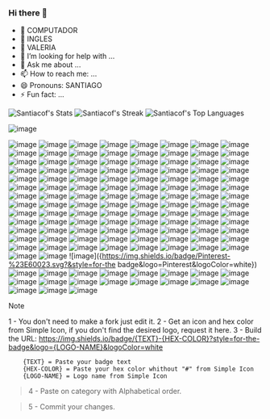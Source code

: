 ### Hi there 👋

- 🔭 COMPUTADOR 
- 🌱 INGLES 
- 👯 VALERIA 
- 🤔 I’m looking for help with ...
- 💬 Ask me about ...
- 📫 How to reach me: ...
- 😄 Pronouns: SANTIAGO 
- ⚡ Fun fact: ...

![Santiacof's Stats](https://github-readme-stats.vercel.app/api?username=Santiacof&theme=radical&show_icons=true&hide_border=true&count_private=true)
![Santiacof's Streak](https://github-readme-streak-stats.herokuapp.com/?user=Santiacof&theme=radical&hide_border=true)
![Santiacof's Top Languages](https://github-readme-stats.vercel.app/api/top-langs/?username=Santiacof&theme=radical&show_icons=true&hide_border=true&layout=compact)

![image]({BadgeURLHere})

![image]({https://img.shields.io/badge/Google%20Bard-886FBF?style=for-the-badge&logo=googlebard&logoColor=fff})
![image]({https://img.shields.io/badge/TensorFlow-FF6F00?style=for-the-badge&logo=tensorflow&logoColor=white})
![image]({https://img.shields.io/badge/Blogger-FF5722?style=for-the-badge&logo=blogger&logoColor=white})
![image]({https://img.shields.io/badge/dev.to-0A0A0A?style=for-the-badge&logo=devdotto&logoColor=white})
![image]({https://img.shields.io/badge/Medium-12100E?style=for-the-badge&logo=medium&logoColor=white})
![image]({https://img.shields.io/badge/Wix-000?style=for-the-badge&logo=wix&logoColor=white})
![image]({https://img.shields.io/badge/Wordpress-21759B?style=for-the-badge&logo=wordpress&logoColor=white})
![image]({https://img.shields.io/badge/Gmail-D14836?style=for-the-badge&logo=gmail&logoColor=white})
![image]({https://img.shields.io/badge/Messenger-00B2FF?style=for-the-badge&logo=messenger&logoColor=white})
![image]({https://img.shields.io/badge/Microsoft_Outlook-0078D4?style=for-the-badge&logo=microsoft-outlook&logoColor=white})
![image]({https://img.shields.io/badge/WhatsApp-25D366?style=for-the-badge&logo=whatsapp&logoColor=white})
![image]({https://img.shields.io/badge/MariaDB-003545?style=for-the-badge&logo=mariadb&logoColor=white})
![image]({https://img.shields.io/badge/MySQL-005C84?style=for-the-badge&logo=mysql&logoColor=white})
![image]({https://img.shields.io/badge/blender-%23F5792A.svg?style=for-the-badge&logo=blender&logoColor=white})
![image]({https://img.shields.io/badge/Canva-%2300C4CC.svg?&style=for-the-badge&logo=Canva&logoColor=white})
![image]({https://img.shields.io/badge/Figma-F24E1E?style=for-the-badge&logo=figma&logoColor=white})
![image]({https://img.shields.io/badge/gimp-5C5543?style=for-the-badge&logo=gimp&logoColor=white})
![image]({https://img.shields.io/badge/Inkscape-000000?style=for-the-badge&logo=Inkscape&logoColor=white})
![image]({https://img.shields.io/badge/Duolingo-58CC02?style=for-the-badge&logo=Duolingo&logoColor=white})
![image]({https://img.shields.io/badge/Coursera-0056D2?style=for-the-badge&logo=Coursera&logoColor=white})
![image]({https://img.shields.io/badge/Edx-193A3E?style=for-the-badge&logo=edx&logoColor=white})
![image]({https://img.shields.io/badge/freecodecamp-27273D?style=for-the-badge&logo=freecodecamp&logoColor=white})
![image]({https://img.shields.io/badge/Khan%20Academy-14BF96?style=for-the-badge&logo=Khan%20Academy&logoColor=white})
![image]({https://img.shields.io/badge/MDN_Web_Docs-black?style=for-the-badge&logo=mdnwebdocs&logoColor=white})
![image]({https://img.shields.io/badge/Platzi-98CA3F?style=for-the-badge&logo=platzi&logoColor=white})
![image]({https://img.shields.io/badge/Slideshare-0077B5?style=for-the-badge&logo=slideshare&logoColor=white})
![image]({https://img.shields.io/badge/Udemy-EC5252?style=for-the-badge&logo=Udemy&logoColor=white})
![image]({https://img.shields.io/badge/W3Schools-04AA6D?style=for-the-badge&logo=W3Schools&logoColor=white})
![image]({https://img.shields.io/badge/McDonald's-FBC817?style=for-the-badge&logo=McDonald's&logoColor=white})
![image]({https://img.shields.io/badge/Apache-D22128?style=for-the-badge&logo=Apache&logoColor=white})
![image]({https://img.shields.io/badge/Bootstrap-563D7C?style=for-the-badge&logo=bootstrap&logoColor=white})
![image]({https://img.shields.io/badge/fastapi-109989?style=for-the-badge&logo=FASTAPI&logoColor=white})
![image]({https://img.shields.io/badge/Font_Awesome-339AF0?style=for-the-badge&logo=fontawesome&logoColor=white})
![image]({https://img.shields.io/badge/GitHub%20Pages-222222?style=for-the-badge&logo=GitHub%20Pages&logoColor=white})
![image]({https://img.shields.io/badge/Godot-478CBF?style=for-the-badge&logo=GodotEngine&logoColor=white})
![image]({https://img.shields.io/badge/jQuery-0769AD?style=for-the-badge&logo=jquery&logoColor=white****})
![image]({https://img.shields.io/badge/Laravel-FF2D20?style=for-the-badge&logo=laravel&logoColor=white})
![image]({https://img.shields.io/badge/Markdown-000000?style=for-the-badge&logo=markdown&logoColor=white})
![image]({https://img.shields.io/badge/Nginx-009639?style=for-the-badge&logo=nginx&logoColor=white})
![image]({https://img.shields.io/badge/Node%20js-339933?style=for-the-badge&logo=nodedotjs&logoColor=white})
![image]({https://img.shields.io/badge/npm-CB3837?style=for-the-badge&logo=npm&logoColor=white})
![image]({https://img.shields.io/badge/OpenGL-FFFFFF?style=for-the-badge&logo=opengl})
![image]({https://img.shields.io/badge/OpenJDK-ED8B00?style=for-the-badge&logo=openjdk&logoColor=white})
![image]({https://img.shields.io/badge/OpenStreetMap-7EBC6F?style=for-the-badge&logo=OpenStreetMap&logoColor=white})
![image]({https://img.shields.io/badge/Tailwind_CSS-38B2AC?style=for-the-badge&logo=tailwind-css&logoColor=white})
![image]({https://img.shields.io/badge/Vite-B73BFE?style=for-the-badge&logo=vite&logoColor=FFD62E})
![image]({https://img.shields.io/badge/Vue%20js-35495E?style=for-the-badge&logo=vuedotjs&logoColor=4FC08D})
![image]({https://img.shields.io/badge/Xampp-F37623?style=for-the-badge&logo=xampp&logoColor=white})
![image]({https://img.shields.io/badge/PayPal-00457C?style=for-the-badge&logo=paypal&logoColor=white})
![image]({https://img.shields.io/badge/Battle.net-000?style=for-the-badge&logo=battle.net&logoColor=148EFF})
![image]({https://img.shields.io/badge/Counter_Strike-000000?style=for-the-badge&logo=counter-strike&logoColor=white})
![image]({https://img.shields.io/badge/Epic%20Games-313131?style=for-the-badge&logo=Epic%20Games&logoColor=white})
![image]({https://img.shields.io/badge/FIFA-B7312F?style=for-the-badge&logo=fifa&logoColor=white})
![image]({https://img.shields.io/badge/Itch.io-FA5C5C?style=for-the-badge&logo=itchdotio&logoColor=white})
![image]({https://img.shields.io/badge/PlayStation-003791?style=for-the-badge&logo=playstation&logoColor=white})
![image]({https://img.shields.io/badge/Riot_Games-D32936?style=for-the-badge&logo=riot-games&logoColor=white})
![image](https://img.shields.io/badge/Steam-000000?style=for-the-badge&logo=steam&logoColor=white{})
![image]({https://img.shields.io/badge/Xbox-107C10?style=for-the-badge&logo=xbox&logoColor=white})
![image]({https://img.shields.io/badge/Discord-5865F2?style=for-the-badge&logo=discord&logoColor=white})
![image]({https://img.shields.io/badge/Google%20Meet-00897B?style=for-the-badge&logo=google-meet&logoColor=white})
![image]({https://img.shields.io/badge/Microsoft_Teams-6264A7?style=for-the-badge&logo=microsoft-teams&logoColor=white})
![image]({https://img.shields.io/badge/Skype-00AFF0?style=for-the-badge&logo=skype&logoColor=white})
![image]({https://img.shields.io/badge/Zoom-2D8CFF?style=for-the-badge&logo=zoom&logoColor=white})
![image]({https://img.shields.io/badge/apache%20netbeans-1B6AC6?style=for-the-badge&logo=apache%20netbeans%20IDE&logoColor=white})
![image]({https://img.shields.io/badge/Arduino_IDE-00979D?style=for-the-badge&logo=arduino&logoColor=white})
![image]({https://img.shields.io/badge/Notepad++-90E59A.svg?style=for-the-badge&logo=notepad%2B%2B&logoColor=black})
![image]({https://img.shields.io/badge/sublime_text-%23575757.svg?&style=for-the-badge&logo=sublime-text&logoColor=important})
![image]({https://img.shields.io/badge/VIM-%2311AB00.svg?&style=for-the-badge&logo=vim&logoColor=white})
![image]({https://img.shields.io/badge/VSCode-0078D4?style=for-the-badge&logo=visual%20studio%20code&logoColor=white})
![image]({https://img.shields.io/badge/CSS3-1572B6?style=for-the-badge&logo=css3&logoColor=white})
![image]({https://img.shields.io/badge/HTML5-E34F26?style=for-the-badge&logo=html5&logoColor=white})
![image]({https://img.shields.io/badge/JavaScript-323330?style=for-the-badge&logo=javascript&logoColor=F7DF1E})
![image]({https://img.shields.io/badge/json-5E5C5C?style=for-the-badge&logo=json&logoColor=white})
![image]({https://img.shields.io/badge/PHP-777BB4?style=for-the-badge&logo=php&logoColor=white})
![image]({https://img.shields.io/badge/Python-FFD43B?style=for-the-badge&logo=python&logoColor=blue})
![image]({https://img.shields.io/badge/Scratch-4D97FF?style=for-the-badge&logo=Scratch&logoColor=white})
![image]({https://img.shields.io/badge/TensorFlow-FF6F00?style=for-the-badge&logo=TensorFlow&logoColor=white})
![image]({https://img.shields.io/badge/TypeScript-007ACC?style=for-the-badge&logo=typescript&logoColor=white})
![image]({https://img.shields.io/badge/eslint-3A33D1?style=for-the-badge&logo=eslint&logoColor=white})
![image]({https://img.shields.io/badge/prettier-1A2C34?style=for-the-badge&logo=prettier&logoColor=F7BA3E})
![image]({https://img.shields.io/badge/Ionic-3880FF?style=for-the-badge&logo=ionic&logoColor=white})
![image]({https://img.shields.io/badge/React_Native-20232A?style=for-the-badge&logo=react&logoColor=61DAFB})
![image]({https://img.shields.io/badge/Google%20Sheets-34A853?style=for-the-badge&logo=google-sheets&logoColor=white})
![image]({https://img.shields.io/badge/LibreOffice-18A303?style=for-the-badge&logo=LibreOffice&logoColor=white})
![image]({https://img.shields.io/badge/Microsoft_Excel-217346?style=for-the-badge&logo=microsoft-excel&logoColor=white})
![image]({https://img.shields.io/badge/Microsoft_Office-D83B01?style=for-the-badge&logo=microsoft-office&logoColor=white})
![image]({https://img.shields.io/badge/Microsoft_SharePoint-0078D4?style=for-the-badge&logo=microsoft-sharepoint&logoColor=white})
![image]({https://img.shields.io/badge/Microsoft_Word-2B579A?style=for-the-badge&logo=microsoft-word&logoColor=white})
![image]({https://img.shields.io/badge/Miro-F7C922?style=for-the-badge&logo=Miro&logoColor=050036})
![image]({https://img.shields.io/badge/Notion-000000?style=for-the-badge&logo=notion&logoColor=white})
![image]({https://img.shields.io/badge/Prezi-3181FF?style=for-the-badge&logo=prezi&logoColor=white})
![image]({https://img.shields.io/badge/Android-3DDC84?style=for-the-badge&logo=android&logoColor=white})
![image]({https://img.shields.io/badge/Debian-A81D33?style=for-the-badge&logo=debian&logoColor=white})
![image]({https://img.shields.io/badge/Lubuntu-0068C8?style=for-the-badge&logo=lubuntu&logoColor=white})
![image]({https://img.shields.io/badge/Ubuntu-E95420?style=for-the-badge&logo=ubuntu&logoColor=white})
![image]({https://img.shields.io/badge/Windows-0078D6?style=for-the-badge&logo=windows&logoColor=white})
![image]({https://img.shields.io/badge/micro:bit-00ED00?style=for-the-badge&logo=micro:bit&logoColor=white})
![image]({https://img.shields.io/badge/Academia-fff?style=for-the-badge&logo=academia&logoColor=black})
![image]({https://img.shields.io/badge/Codepen-000000?style=for-the-badge&logo=codepen&logoColor=white})
![image]({https://img.shields.io/badge/Codewars-B1361E?style=for-the-badge&logo=Codewars&logoColor=white})
![image]({https://img.shields.io/badge/Facebook-1877F2?style=for-the-badge&logo=facebook&logoColor=white})
![image]({https://img.shields.io/badge/GitHub-100000?style=for-the-badge&logo=github&logoColor=white})
![image]({https://img.shields.io/badge/Google_Scholar-4285F4?style=for-the-badge&logo=google-scholar&logoColor=white})
![image]({https://img.shields.io/badge/-Hackerrank-2EC866?style=for-the-badge&logo=HackerRank&logoColor=white})
![image]({https://img.shields.io/badge/Instagram-E4405F?style=for-the-badge&logo=instagram&logoColor=white})
![image]({https://img.shields.io/badge/LinkedIn-0077B5?style=for-the-badge&logo=linkedin&logoColor=white})
![image]({https://img.shields.io/badge/Pinterest-%23E60023.svg?&style=for-the badge&logo=Pinterest&logoColor=white})
![image]({https://img.shields.io/badge/Quora-%23B92B27.svg?&style=for-the-badge&logo=Quora&logoColor=white})
![image]({https://img.shields.io/badge/Reddit-FF4500?style=for-the-badge&logo=reddit&logoColor=white})
![image]({https://img.shields.io/badge/-Sololearn-3a464b?style=for-the-badge&logo=Sololearn&logoColor=white})
![image]({https://img.shields.io/badge/Stack_Overflow-FE7A16?style=for-the-badge&logo=stack-overflow&logoColor=white})
![image]({https://img.shields.io/badge/Twitter-1DA1F2?style=for-the-badge&logo=twitter&logoColor=white})
![image]({https://img.shields.io/badge/Spotify-1ED760?&style=for-the-badge&logo=spotify&logoColor=white})
![image]({https://img.shields.io/badge/F%20Droid-1976D2?style=for-the-badge&logo=f-droid&logoColor=white})
![image]({https://img.shields.io/badge/Google_Play-414141?style=for-the-badge&logo=google-play&logoColor=white})
![image]({https://img.shields.io/badge/YouTube-FF0000?style=for-the-badge&logo=youtube&logoColor=white})
![image]({https://img.shields.io/badge/GIT-E44C30?style=for-the-badge&logo=git&logoColor=white})
![image]({https://img.shields.io/badge/windows%20terminal-4D4D4D?style=for-the-badge&logo=windows%20terminal&logoColor=white})
![image]({https://img.shields.io/badge/GNU%20Bash-4EAA25?style=for-the-badge&logo=GNU%20Bash&logoColor=white})
![image]({https://img.shields.io/badge/DuckDuckGo-DE5833?style=for-the-badge&logo=DuckDuckGo&logoColor=white})
![image]({https://img.shields.io/badge/Firefox_Browser-FF7139?style=for-the-badge&logo=Firefox-Browser&logoColor=white})
![image]({https://img.shields.io/badge/Google_chrome-4285F4?style=for-the-badge&logo=Google-chrome&logoColor=white})
![image]({https://img.shields.io/badge/Opera-FF1B2D?style=for-the-badge&logo=Opera&logoColor=white})
![image]({https://img.shields.io/badge/Tor_Browser-7D4698?style=for-the-badge&logo=Tor-Browser&logoColor=white})
![image]({https://img.shields.io/badge/dell%20laptop-007DB8?style=for-the-badge&logo=dell&logoColor=white})
![image]({})

> [!NOTE]
> 1 - You don't need to make a fork just edit it.
> 2 - Get an icon and hex color from Simple Icon, if you don't find the desired logo, request it here.
> 3 - Build the URL:
> https://img.shields.io/badge/{TEXT}-{HEX-COLOR}?style=for-the-badge&logo={LOGO-NAME}&logoColor=white
```
    {TEXT} = Paste your badge text
    {HEX-COLOR} = Paste your hex color whithout "#" from Simple Icon
    {LOGO-NAME} = Logo name from Simple Icon
```
> 4 - Paste on category with Alphabetical order.

> 5 - Commit your changes.
